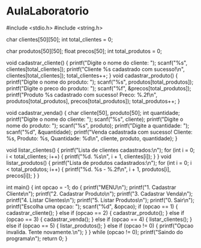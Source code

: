 # AulaLaboratorio
#include <stdio.h>
#include <string.h>

char clientes[50][50];
int total_clientes = 0;

char produtos[50][50];
float precos[50];
int total_produtos = 0;

void cadastrar_cliente() {
    printf("Digite o nome do cliente: ");
    scanf("%s", clientes[total_clientes]);
    printf("Cliente %s cadastrado com sucesso!\n", clientes[total_clientes]);
    total_clientes++;
}
void cadastrar_produto() {
    printf("Digite o nome do produto: ");
    scanf("%s", produtos[total_produtos]);
    printf("Digite o preco do produto: ");
    scanf("%f", &precos[total_produtos]);
    printf("Produto %s cadastrado com sucesso! Preco: %.2f\n", produtos[total_produtos], precos[total_produtos]);
    total_produtos++;
}

void cadastrar_venda() {
    char cliente[50], produto[50];
    int quantidade;
    printf("Digite o nome do cliente: ");
    scanf("%s", cliente);
    printf("Digite o nome do produto: ");
    scanf("%s", produto);
    printf("Digite a quantidade: ");
    scanf("%d", &quantidade);
    printf("Venda cadastrada com sucesso! Cliente: %s, Produto: %s, Quantidade: %d\n", cliente, produto, quantidade);
}

void listar_clientes() {
    printf("Lista de clientes cadastrados:\n");
    for (int i = 0; i < total_clientes; i++) {
        printf("%d. %s\n", i + 1, clientes[i]);
    }
}
void listar_produtos() {
    printf("Lista de produtos cadastrados:\n");
    for (int i = 0; i < total_produtos; i++) {
        printf("%d. %s - %.2f\n", i + 1, produtos[i], precos[i]);
    }
}

int main() {
    int opcao = -1;
    do {
        printf("MENU\n");
        printf("1. Cadastrar Cliente\n");
        printf("2. Cadastrar Produto\n");
        printf("3. Cadastrar Venda\n");
        printf("4. Listar Clientes\n");
        printf("5. Listar Produtos\n");
        printf("0. Sair\n");
        printf("Escolha uma opcao: ");
        scanf("%d", &opcao);
        if (opcao == 1) {
            cadastrar_cliente();
        } else if (opcao == 2) {
            cadastrar_produto();
        } else if (opcao == 3) {
            cadastrar_venda();
        } else if (opcao == 4) {
            listar_clientes();
        } else if (opcao == 5) {
            listar_produtos();
        } else if (opcao != 0) {
            printf("Opcao invalida. Tente novamente.\n");
        }
    } while (opcao != 0);
    printf("Saindo do programa\n");
    return 0;
}
